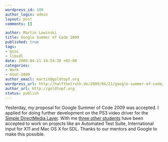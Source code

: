 ```yaml
--- 
wordpress_id: 109
author_login: admin
layout: post
comments: []

author: Martin Lowinski
title: Google Summer of Code 2009
published: true
tags: 
- gsoc
- libsdl
date: 2009-04-21 14:54:38 +02:00
categories: 
- Work
- GSoC-2009
author_email: martin@goldtopf.org
wordpress_url: http://halfthetruth.de/2009/04/21/google-summer-of-code/
author_url: http://goldtopf.org
status: publish
---
```

Yesterday, my proposal for Google Summer of Code 2009 was accepted. I  applied for doing further development on the PS3 video driver for the <a href="http://libsdl.org/">Simple DirectMedia Layer</a>. With me <a href="http://socghop.appspot.com/org/home/google/gsoc2009/sdl">three other students</a> have been accepted to work on projects like an Automated Test Suite,  International input for X11 and Mac OS X for SDL. Thanks to our mentors  and Google to make this possible.
